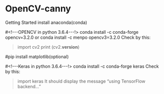 # OpenCV-canny
Getting Started
install anaconda(conda)

#<!---OPENCV in python 3.6.4---!>
conda install -c conda-forge opencv=3.2.0
or
conda install -c menpo opencv3=3.2.0
Check by this:
> import cv2
> print (cv2.__version__)

#pip install matplotlib(optional)

#<!---Keras in python 3.6.4---!>
conda install -c conda-forge keras
Check by this:
> import keras
It should display the message “using TensorFlow backend…”
